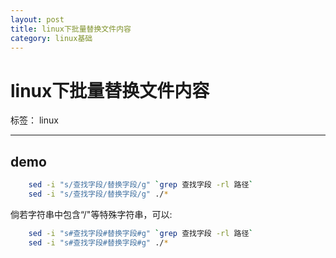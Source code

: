```yaml
---
layout: post
title: linux下批量替换文件内容
category: linux基础
---
```


# linux下批量替换文件内容

标签： linux

---
## demo

```bash
    sed -i "s/查找字段/替换字段/g" `grep 查找字段 -rl 路径`
    sed -i "s/查找字段/替换字段/g" ./*
```

<!--more-->
倘若字符串中包含“/"等特殊字符串，可以:
```bash
    sed -i "s#查找字段#替换字段#g" `grep 查找字段 -rl 路径`
    sed -i "s#查找字段#替换字段#g" ./*
```    
